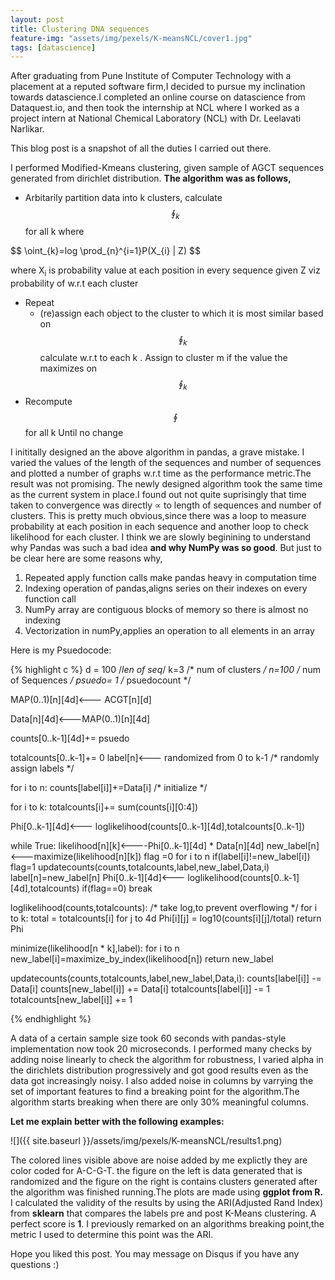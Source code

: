 ```yaml
---
layout: post
title: Clustering DNA sequences
feature-img: "assets/img/pexels/K-meansNCL/cover1.jpg"
tags: [datascience]
---
```


After graduating from Pune Institute of Computer Technology with a placement at a reputed software firm,I decided to pursue my inclination towards datascience.I completed an online course on datascience from Dataquest.io, and then took the
internship at NCL where I worked as a project intern at National Chemical
Laboratory (NCL) with Dr. Leelavati Narlikar.

This blog post is a snapshot of all the duties I carried out there.

I performed Modified-Kmeans clustering, given sample of AGCT sequences generated from dirichlet distribution.
**The algorithm was as follows,**
* Arbitarily partition data into k clusters, calculate $$\oint_{k}$$ for all k where

 <span style="width: 100%;">
                      $$ \oint_{k}=log \prod_{n}^{i=1}P(X_{i} | Z) $$ </span>



 where X<sub>i</sub> is probability value at each position in every sequence given Z viz probability of w.r.t each cluster
* Repeat
  * (re)assign each object to the cluster to which it is most similar based on $$\oint_{k}$$ calculate w.r.t to each k . Assign to   cluster m if the value the maximizes on $$\oint_{k}$$
* Recompute $$\oint$$ for all k
  Until no change

I inititally designed an the above algorithm in pandas, a grave mistake. I varied the values of the length of the sequences and number of sequences and plotted a number of graphs w.r.t time as the performance metric.The result was not promising. The newly designed algorithm took the same time as the current system in place.I found out not quite suprisingly that time taken to convergence was directly ∝  to length of sequences and number of clusters. This is pretty much obvious,since there was a loop to measure probability at each position in each sequence and another loop to check likelihood for each cluster.
I think we are slowly beginining to understand why Pandas was such a bad idea **and why NumPy was so good**. But just to be clear here are some reasons why,
1. Repeated apply function calls make pandas heavy in computation time
2. Indexing operation of pandas,aligns series on their indexes on every function call
3. NumPy array are contiguous blocks of memory so there is almost no indexing
4. Vectorization in numPy,applies an operation to all elements in an array

Here is my Psuedocode:

{% highlight c %}
d = 100 /*len of seq*/
k=3   /* num of clusters */
n=100     /* num of Sequences */
psuedo= 1  /* psuedocount */

MAP(0..1)[n][4d]<--- ACGT[n][d]

Data[n][4d]<---MAP(0..1)[n][4d]

counts[0..k-1][4d]+= psuedo

totalcounts[0..k-1]+= 0
label[n]<--- randomized from 0 to k-1 /* randomly assign labels */

for i to n:
	counts[label[i]]+=Data[i] /* initialize */

for i to k:
	totalcounts[i]+= sum(counts[i][0:4])

Phi[0..k-1][4d]<--- loglikelihood(counts[0..k-1][4d],totalcounts[0..k-1])

while True:
	likelihood[n][k]<----Phi[0..k-1][4d] * Data[n][4d]
        new_label[n]<---maximize(likelihood[n][k])
	flag =0
	for i to n
		if(label[i]!=new_label[i])
			flag=1
			updatecounts(counts,totalcounts,label,new_label,Data,i)
	label[n]=new_label[n]
	Phi[0..k-1][4d]<--- loglikelihood(counts[0..k-1][4d],totalcounts)
        if(flag==0)
		break

loglikelihood(counts,totalcounts): /* take log,to prevent overflowing */
	for i to k:
		total = totalcounts[i]
		for j to 4d
			Phi[i][j] = log10(counts[i][j]/total)
	return Phi

minimize(likelihood[n * k],label):
	for i to n
		new_label[i]=maximize_by_index(likelihood[n])
	return new_label


updatecounts(counts,totalcounts,label,new_label,Data,i):
	counts[label[i]] -= Data[i]
	counts[new_label[i]] += Data[i]
	totalcounts[label[i]] -= 1
	totalcounts[new_label[i]] += 1

{% endhighlight %}



A data of a certain sample size took 60 seconds with pandas-style implementation now took 20 microseconds.
I performed many checks by adding noise linearly to check the algorithm for robustness, I varied alpha in the dirichlets distribution progressively and got good results even as the data got increasingly noisy. I also added noise in columns by varrying the set of important features to find a breaking point for the algorithm.The algorithm starts breaking when there are only 30% meaningful columns.

**Let me explain better with the following examples:**

![]({{ site.baseurl }}/assets/img/pexels/K-meansNCL/results1.png)


The colored lines visible above are noise added by me explictly they are color coded for A-C-G-T.
the figure on the left is data generated that is randomized and the figure on the right is contains clusters generated after the algorithm was finished running.The plots are made using **ggplot from R.**
I calculated the validity of the results by using the ARI(Adjusted Rand Index) from **sklearn** that compares the labels pre and post K-Means clustering. A perfect score is **1**. I previously remarked on an algorithms breaking point,the metric I used to determine this point was the ARI.

Hope you liked this post. You may message on Disqus if you have any questions :)
